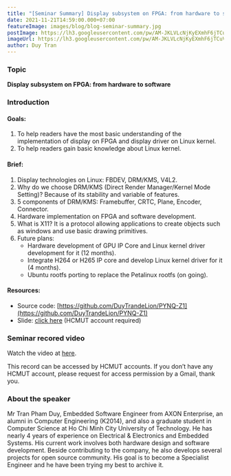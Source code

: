 ```yaml
---
title: "[Seminar Summary] Display subsystem on FPGA: from hardware to software [EN]"
date: 2021-11-21T14:59:00.000+07:00
featureImage: images/blog/blog-seminar-summary.jpg
postImage: https://lh3.googleusercontent.com/pw/AM-JKLVLcNjKyEXmhF6jTCuVFSvvXC3tiMYq_dlAbl_Jidri8MuPYJ6MuVo7ow5dH4DX1M4QvP5FkV1Z-OK2DESJWiWyr4SkUUkbRhjxzUP50FBmO4_YgB9Nb3lGiaPrvc6x8suyjf605zgzf4nYYpiQjopZ=w1669-h873-no?authuser=0
imageUrl: https://lh3.googleusercontent.com/pw/AM-JKLVLcNjKyEXmhF6jTCuVFSvvXC3tiMYq_dlAbl_Jidri8MuPYJ6MuVo7ow5dH4DX1M4QvP5FkV1Z-OK2DESJWiWyr4SkUUkbRhjxzUP50FBmO4_YgB9Nb3lGiaPrvc6x8suyjf605zgzf4nYYpiQjopZ=w1669-h873-no?authuser=0
author: Duy Tran
---
```


### Topic
**Display subsystem on FPGA: from hardware to software**

### Introduction

#### Goals:
1. To help readers have the most basic understanding of the implementation of display on FPGA and display driver on Linux kernel.
2. To help readers gain basic knowledge about Linux kernel.

#### Brief:
1. Display technologies on Linux: FBDEV, DRM/KMS, V4L2.
2. Why do we choose DRM/KMS (Direct Render Manager/Kernel Mode Setting)? Because of its stability and variable of features.
3. 5 components of DRM/KMS: Framebuffer, CRTC, Plane, Encoder, Connector.
4. Hardware implementation on FPGA and software development.
5. What is X11? It is a protocol allowing applications to create objects such as windows and use basic drawing primitives.
6. Future plans:
    - Hardware development of GPU IP Core and Linux kernel driver development for it (12 months).
    - Integrate H264 or H265 IP core and develop Linux kernel driver for it (4 months).
    - Ubuntu rootfs porting to replace the Petalinux rootfs (on going).

#### Resources:

- Source code: [https://github.com/DuyTrandeLion/PYNQ-Z1](https://github.com/DuyTrandeLion/PYNQ-Z1)
- Slide: [click here](https://docs.google.com/presentation/d/1119vFQNhGSqU__s178U-ZZwy85gwyTc_/edit?usp=sharing&ouid=114541921222835776509&rtpof=true&sd=true) (HCMUT account required)

### Seminar recored video

Watch the video at [here](https://drive.google.com/file/d/1Ytv7jb7QDYpqlbnSsoheZWOrSSUVzmm6/view?usp=sharing).  

This record can be accessed by HCMUT accounts. If you don’t have any HCMUT account, please request for access permission by a Gmail, thank you.

### About the speaker

Mr Tran Pham Duy, Embedded Software Engineer from AXON Enterprise, an alumni in Computer Engineering (K2014), and also a graduate student in Computer Science at Ho Chi Minh City University of Technology. He has nearly 4 years of experience on Electrical & Electronics and Embedded Systems. His current work involves both hardware design and software development. Beside contributing to the company, he also develops several projects for open source community. His goal is to become a Specialist Engineer and he have been trying my best to archive it.


